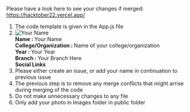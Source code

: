 Please have a look here to see your changes if merged: https://hacktober22.vercel.app/
<ol>
  <li> The code template is given in the App.js file </li>
  <li>
  <div className="Card">
          <div className="Left-Section">
            <img
              src="./Images/Prakhar1.jpg"
              alt="Your Name"
              className="profile-image"
            />
          </div>
          <div className="Right-Section">
            <div>
              <strong>Name : </strong> Your Name
            </div>
            <div>
              <strong>College/Organization : </strong> Name of your
              college/organization
            </div>
            <div>
              <strong>Year : </strong> Your Year
            </div>
            <div>
              <strong>Branch : </strong> Your Branch Here
            </div>
            <div className="Social">
              <strong>Social Links</strong>
              <div className="icons">
                <a href="Your Twitter Link Here">
                  <AiOutlineTwitter size={30} />
                </a>
                <a href="Your LinkedIn Link Here">
                  <AiFillLinkedin size={30} />
                </a>
                <a href="Your Github Link Here">
                  <AiOutlineGithub size={30} />
                </a>
                <a
                  href="Your Website Link Here"
                  target="_blank"
                  rel="noreferrer"
                >
                  <CgWebsite size={30} />
                </a>
              </div>
            </div>
          </div>
        </div>
  </li>
  <li> Please either create an issue, or add your name in continuation to previous issue</li>
  <li> The previous step is to remove any merge conflicts that might arrise during merging of the code</li>
  <li> Do not make unnecessary changes to any file </li>
  <li> Only add your photo in Images folder in public folder </li>
  </ol>


